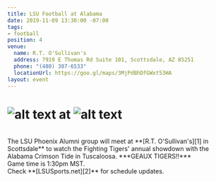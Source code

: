 ```yaml
---
title: LSU Football at Alabama
date: 2019-11-09 13:30:00 -07:00
tags:
- football
position: 4
venue:
  name: R.T. O'Sullivan's
  address: 7919 E Thomas Rd Suite 101, Scottsdale, AZ 85251
  phone: "(480) 307-6533"
  locationUrl: https://goo.gl/maps/3MjPdBhDfGWxt53HA
layout: event
---
```


# ![alt text](https://lsu-phoenix-alumni.github.io/assets/img/LSUTigers.png "LSU Fighting Tigers") at ![alt text](https://lsu-phoenix-alumni.github.io/assets/img/AlabamaCrimsonTide.png "Alabama Crimson Tide")  
<br>
The LSU Phoenix Alumni group will meet at **[R.T. O'Sullivan's][1] in Scottsdale** to watch the Fighting Tigers' annual showdown with the Alabama Crimson Tide in Tuscaloosa. ***GEAUX TIGERS!!***  
<br>
Game time is 1:30pm MST.  
<br>
Check **[LSUSports.net][2]** for schedule updates.  

[1]: https://scottsdale.rtosullivans.com/ "RTO Scottsdale website"
[2]: http://www.lsusports.net/SportSelect.dbml?SPID=2164&SPSID=27811&DB_OEM_ID=5200&_ga=2.61742444.1994479276.1565745145-1475237789.1565745143 "THE OFFICIAL SITE OF LSU ATHLETICS"